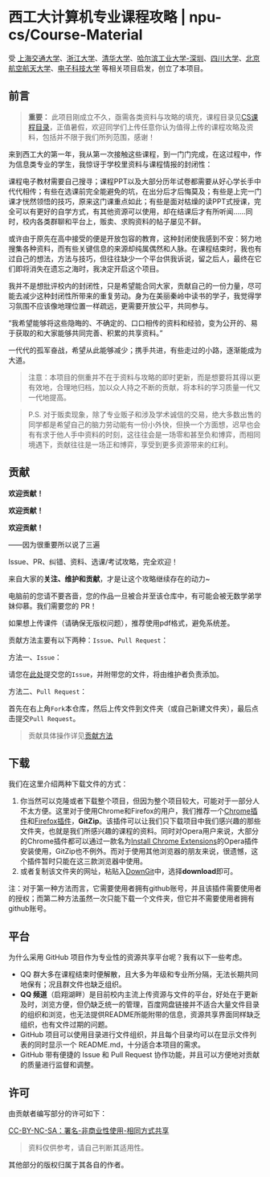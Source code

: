 # 西工大计算机专业课程攻略 | npu-cs/Course-Material

受 [上海交通大学](https://github.com/SurviveSJTU/SurviveSJTUManual)、[浙江大学](https://github.com/QSCTech/zju-icicles)、[清华大学](https://github.com/PKUanonym/REKCARC-TSC-UHT)、[哈尔滨工业大学-深圳](https://github.com/hewei2001/HITSZ-OpenCS)、[四川大学](https://github.com/SCU-CS-Runner/SurviveSCUManual)、[北京航空航天大学](https://github.com/TheBloodthirster/BUAA_Course_Sharing)、[电子科技大学](https://github.com/Xovee/uestc-course) 等相关项目启发，创立了本项目。

## 前言

> **重要：** 此项目刚成立不久，亟需各类资料与攻略的填充，课程目录见[CS课程目录](https://github.com/npu-cs/Course-Material/blob/main/CS课程目录.md)，正值暑假，欢迎同学们上传任意你认为值得上传的课程攻略及资料，包括并不限于我们所列范围，感谢！

来到西工大的第一年，我从第一次接触这些课程，到一门门完成，在这过程中，作为信息类专业的学生，我惊讶于学校里资料与课程情报的封闭性：

课程电子教材需要自己搜寻；课程PPT以及大部分历年试卷都需要从好心学长手中代代相传；有些在选课前完全能避免的坑，在出分后才后悔莫及；有些是上完一门课才恍然领悟的技巧，原来这门课重点如此；有些是面对枯燥的读PPT式授课，完全可以有更好的自学方式，有其他资源可以使用，却在结课后才有所听闻……同时，校内各类群聊和平台上，贩卖、求购资料的帖子屡见不鲜。

或许由于原先在高中接受的便是开放包容的教育，这种封闭使我感到不安：努力地搜集各种资料，而有些关键信息的来源却纯属偶然和人脉。在课程结束时，我也有过自己的想法，方法与技巧，但往往缺少一个平台供我诉说，留之后人，最终在它们即将消失在遗忘之海时，我决定开启这个项目。

我并不是想批评校内的封闭性，只是希望能合同大家，贡献自己的一份力量，尽可能去减少这种封闭性所带来的重复劳动。身为在美丽秦岭中读书的学子，我觉得学习氛围不应该像地理位置一样疏远，更需要开放公平，共同参与。

“我希望能够将这些隐晦的、不确定的、口口相传的资料和经验，变为公开的、易于获取的和大家能够共同完善、积累的共享资料。”

一代代的孤军奋战，希望从此能够减少；携手共进，有些走过的小路，逐渐能成为大道。

> 注意：本项目的侧重并不在于资料与攻略的即时更新，而是想要将其得以更有效地，合理地归档，加以众人持之不断的贡献，将本科的学习质量一代又一代地提高。

> P.S. 对于贩卖现象，除了专业贩子和涉及学术诚信的交易，绝大多数出售的同学都是希望自己的脑力劳动能有一份小外快，但换一个方面想，迟早也会有有求于他人手中资料的时刻，这往往会是一场零和甚至负和博弈，而相同境遇下，贡献往往是一场正和博弈，享受到更多资源带来的红利。

## 贡献

**欢迎贡献！**

**欢迎贡献！**

**欢迎贡献！**

——因为很重要所以说了三遍

Issue、PR、纠错、资料、选课/考试攻略，完全欢迎！

来自大家的**关注、维护和贡献**，才是让这个攻略继续存在的动力~

电脑前的您请不要吝啬，您的作品一旦被合并至该仓库中，有可能会被无数学弟学妹仰慕。我们需要您的 PR！

如果想上传课件（请确保无版权问题），推荐使用pdf格式，避免系统差。

贡献方法主要有以下两种：`Issue`、`Pull Request`：

方法一、`Issue`：

请您在[此处](https://github.com/npu-cs/SurviveNWPU-CSManual/issues/new)提交您的`Issue`，并附带您的文件，将由维护者负责添加。

方法二、`Pull Request`：

首先在右上角`Fork`本仓库，然后上传文件到文件夹（或自己新建文件夹），最后点击提交`Pull Request`。

> 贡献具体操作详见[贡献方法](https://github.com/npu-cs/Course-Material/blob/main/贡献方法.md)

## 下载

我们在这里介绍两种下载文件的方式：

1. 你当然可以克隆或者下载整个项目，但因为整个项目较大，可能对于一部分人不太方便。这里对于使用Chrome和Firefox的用户，我们推荐一个[Chrome插件](https://chrome.google.com/webstore/detail/gitzip-for-github/ffabmkklhbepgcgfonabamgnfafbdlkn?hl=en)和[Firefox插件](https://addons.mozilla.org/en-US/firefox/addon/gitzip/)，**GitZip**。该插件可以让我们只下载项目中我们感兴趣的那些文件夹，也就是我们所感兴趣的课程的资料。同时对Opera用户来说，大部分的Chrome插件都可以通过一款名为[Install Chrome Extensions](https://addons.opera.com/zh-cn/extensions/details/install-chrome-extensions/)的Opera插件安装使用，GitZip也不例外。而对于使用其他浏览器的朋友来说，很遗憾，这个插件暂时只能在这三款浏览器中使用。
2. 或者复制该文件夹的网址，粘贴入[DownGit](https://minhaskamal.github.io/DownGit/#/home)中，选择**download**即可。

注：对于第一种方法而言，它需要使用者拥有github账号，并且该插件需要使用者的授权；而第二种方法虽然一次只能下载一个文件夹，但它并不需要使用者拥有github账号。

## 平台 

为什么采用 GitHub 项目作为专业性的资源共享平台呢？我有以下一些考虑。

- QQ 群大多在课程结束时便解散，且大多为年级和专业所分隔，无法长期共同地保有；况且群文件也缺乏组织。
- **QQ 频道**（启翔湖畔）是目前校内主流上传资源与文件的平台，好处在于更新及时，浏览方便，但仍缺乏统一的管理，百度网盘链接并不适合大量文件目录的组织和浏览，也无法提供README所能附带的信息，资源共享界面同样缺乏组织，也有文件过期的问题。
- GitHub 项目可以使用目录进行文件组织，并且每个目录均可以在显示文件列表的同时显示一个 README.md，十分适合本项目的需求。
- GitHub 带有便捷的 Issue 和 Pull Request 协作功能，并且可以方便地对贡献的质量进行监督和调整。

## 许可

由贡献者编写部分的许可如下：

[CC-BY-NC-SA：署名-非商业性使用-相同方式共享](https://creativecommons.org/licenses/by-nc-sa/4.0/deed.zh)

> 资料仅供参考，请自己判断其适用性。

其他部分的版权归属于其各自的作者。
